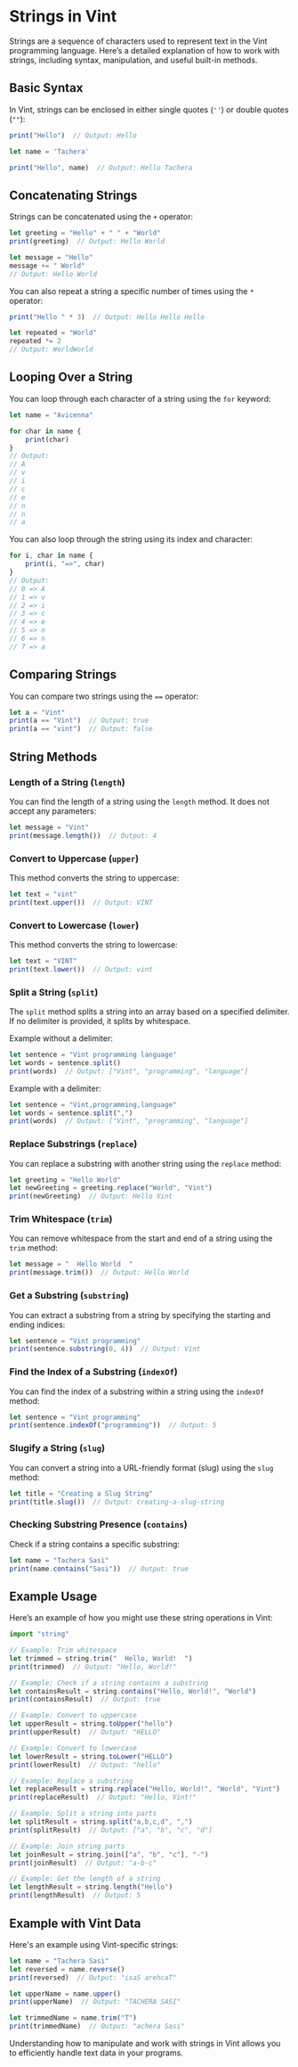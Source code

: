 # Strings in Vint

Strings are a sequence of characters used to represent text in the Vint programming language. Here’s a detailed explanation of how to work with strings, including syntax, manipulation, and useful built-in methods.

## Basic Syntax

In Vint, strings can be enclosed in either single quotes (`''`) or double quotes (`""`):

```js
print("Hello")  // Output: Hello

let name = 'Tachera'

print("Hello", name)  // Output: Hello Tachera
```

## Concatenating Strings

Strings can be concatenated using the `+` operator:

```js
let greeting = "Hello" + " " + "World"
print(greeting)  // Output: Hello World

let message = "Hello"
message += " World"
// Output: Hello World
```

You can also repeat a string a specific number of times using the `*` operator:

```js
print("Hello " * 3)  // Output: Hello Hello Hello

let repeated = "World"
repeated *= 2
// Output: WorldWorld
```

## Looping Over a String

You can loop through each character of a string using the `for` keyword:

```js
let name = "Avicenna"

for char in name {
    print(char)
}
// Output:
// A
// v
// i
// c
// e
// n
// n
// a
```

You can also loop through the string using its index and character:

```js
for i, char in name {
    print(i, "=>", char)
}
// Output:
// 0 => A
// 1 => v
// 2 => i
// 3 => c
// 4 => e
// 5 => n
// 6 => n
// 7 => a
```

## Comparing Strings

You can compare two strings using the `==` operator:

```js
let a = "Vint"
print(a == "Vint")  // Output: true
print(a == "vint")  // Output: false
```

## String Methods

### Length of a String (`length`)

You can find the length of a string using the `length` method. It does not accept any parameters:

```js
let message = "Vint"
print(message.length())  // Output: 4
```

### Convert to Uppercase (`upper`)

This method converts the string to uppercase:

```js
let text = "vint"
print(text.upper())  // Output: VINT
```

### Convert to Lowercase (`lower`)

This method converts the string to lowercase:

```js
let text = "VINT"
print(text.lower())  // Output: vint
```

### Split a String (`split`)

The `split` method splits a string into an array based on a specified delimiter. If no delimiter is provided, it splits by whitespace.

Example without a delimiter:

```js
let sentence = "Vint programming language"
let words = sentence.split()
print(words)  // Output: ["Vint", "programming", "language"]
```

Example with a delimiter:

```js
let sentence = "Vint,programming,language"
let words = sentence.split(",")
print(words)  // Output: ["Vint", "programming", "language"]
```

### Replace Substrings (`replace`)

You can replace a substring with another string using the `replace` method:

```js
let greeting = "Hello World"
let newGreeting = greeting.replace("World", "Vint")
print(newGreeting)  // Output: Hello Vint
```

### Trim Whitespace (`trim`)

You can remove whitespace from the start and end of a string using the `trim` method:

```js
let message = "  Hello World  "
print(message.trim())  // Output: Hello World
```

### Get a Substring (`substring`)

You can extract a substring from a string by specifying the starting and ending indices:

```js
let sentence = "Vint programming"
print(sentence.substring(0, 4))  // Output: Vint
```

### Find the Index of a Substring (`indexOf`)

You can find the index of a substring within a string using the `indexOf` method:

```js
let sentence = "Vint programming"
print(sentence.indexOf("programming"))  // Output: 5
```

### Slugify a String (`slug`)

You can convert a string into a URL-friendly format (slug) using the `slug` method:

```js
let title = "Creating a Slug String"
print(title.slug())  // Output: creating-a-slug-string
```

### Checking Substring Presence (`contains`)

Check if a string contains a specific substring:

```js
let name = "Tachera Sasi"
print(name.contains("Sasi"))  // Output: true
```

## Example Usage

Here’s an example of how you might use these string operations in Vint:

```js
import "string"

// Example: Trim whitespace
let trimmed = string.trim("  Hello, World!  ")
print(trimmed)  // Output: "Hello, World!"

// Example: Check if a string contains a substring
let containsResult = string.contains("Hello, World!", "World")
print(containsResult)  // Output: true

// Example: Convert to uppercase
let upperResult = string.toUpper("hello")
print(upperResult)  // Output: "HELLO"

// Example: Convert to lowercase
let lowerResult = string.toLower("HELLO")
print(lowerResult)  // Output: "hello"

// Example: Replace a substring
let replaceResult = string.replace("Hello, World!", "World", "Vint")
print(replaceResult)  // Output: "Hello, Vint!"

// Example: Split a string into parts
let splitResult = string.split("a,b,c,d", ",")
print(splitResult)  // Output: ["a", "b", "c", "d"]

// Example: Join string parts
let joinResult = string.join(["a", "b", "c"], "-")
print(joinResult)  // Output: "a-b-c"

// Example: Get the length of a string
let lengthResult = string.length("Hello")
print(lengthResult)  // Output: 5
```

## Example with Vint Data

Here's an example using Vint-specific strings:

```js
let name = "Tachera Sasi"
let reversed = name.reverse()
print(reversed)  // Output: "isaS arehcaT"

let upperName = name.upper()
print(upperName)  // Output: "TACHERA SASI"

let trimmedName = name.trim("T")
print(trimmedName)  // Output: "achera Sasi"
```

Understanding how to manipulate and work with strings in Vint allows you to efficiently handle text data in your programs.